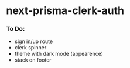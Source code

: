 # next-prisma-clerk-auth

### To Do:
- sign in/up route
- clerk spinner
- theme with dark mode (appearence)
- stack on footer